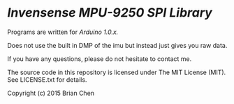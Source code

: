 # *Invensense MPU-9250 SPI Library*

Programs are written for *Arduino 1.0.x.*

Does not use the built in DMP of the imu but instead just gives you raw data.

If you have any questions, please do not hesitate to contact me.

The source code in this repository is licensed under The MIT License (MIT).
See LICENSE.txt for details.

Copyright (c) 2015 Brian Chen